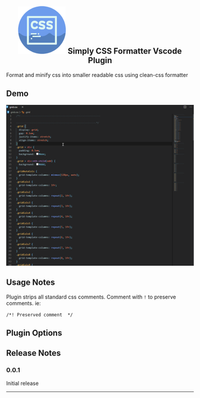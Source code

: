 <h2 align="center">
    <img src="https://github.com/wdang/vscode-simply-css-formatter/blob/master/icon.png?raw=true" alt="logo" width="128px">
  Simply CSS Formatter Vscode Plugin

</h2>

Format and minify css into smaller readable css using clean-css formatter

## Demo

![Demo](https://github.com/wdang/vscode-simply-css-formatter/blob/master/preview.gif?raw=true)

## Usage Notes
Plugin strips all standard css comments.
Comment with `!` to preserve comments. ie:
```
/*! Preserved comment  */
```

## Plugin Options


## Release Notes

### 0.0.1

Initial release


-----------------------------------------------------------------------------------------------------------
